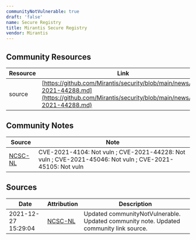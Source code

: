 ```yaml
---
communityNotVulnerable: true
draft: 'false'
name: Secure Registry
title: Mirantis Secure Registry
vendor: Mirantis
---
```



## Community Resources
| Resource | Link |
| --- | --- |
| source | [https://github.com/Mirantis/security/blob/main/news/cve-2021-44288.md](https://github.com/Mirantis/security/blob/main/news/cve-2021-44288.md) |

## Community Notes
| Source | Note |
| --- | --- |
| [NCSC-NL](https://github.com/NCSC-NL/log4shell/blob/main/software/README.md) | CVE-2021-4104: Not vuln ; CVE-2021-44228: Not vuln ; CVE-2021-45046: Not vuln ; CVE-2021-45105: Not vuln </ul> |

## Sources
| Date | Attribution | Description |
| --- | --- | --- |
| 2021-12-27 15:29:04 | [NCSC-NL](https://github.com/NCSC-NL/log4shell/blob/main/software/README.md) | Updated communityNotVulnerable. Updated community note. Updated community link source.  |
